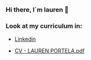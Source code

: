 ### Hi there, I´m lauren 👋

<!--
**laurenph/laurenph** is a ✨ _special_ ✨ repository because its `README.md` (this file) appears on your GitHub profile.-->

### Look at my curriculum in:

- [Linkedin](https://linkedin.com/in/lauren-portela)

- [CV - LAUREN PORTELA.pdf](https://github.com/laurenph/laurenph/files/10830513/CV.-.LAUREN.PORTELA.pdf)
